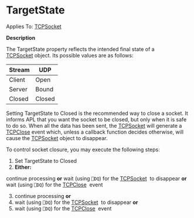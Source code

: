 




<h1 class="heading"><span class="name">TargetState</span></h1>

Applies To: [TCPSocket](./tcpsocket.md)


**Description**


The TargetState property reflects the intended final state of a [TCPSocket](./tcpsocket.md) object. Its possible values are as follows:


| Stream | UDP |
| --- | ---  |
| Client | Open |
| Server | Bound |
| Closed | Closed |


Setting TargetState to Closed is the recommended way to close a socket. It
informs APL that you want the socket to be closed, but only when it is safe to
do so. When all the data has been sent, the [TCPSocket](./tcpsocket.md) will generate a [TCPClose](./tcpclose.md) event which, unless
a callback function decides otherwise, will cause the [TCPSocket](./tcpsocket.md) object to disappear.


To control socket closure, you may execute the following steps:

1. Set TargetState to Closed
2. **Either:**

continue processing **or**
wait (using `⎕DQ`) for the [TCPSocket](./tcpsocket.md)   to disappear **or**
wait (using `⎕DQ`) for the [TCPClose](./tcpclose.md)   event


3. continue processing **or**
4. wait (using `⎕DQ`) for the [TCPSocket](./tcpsocket.md)   to disappear **or**
5. wait (using `⎕DQ`) for the [TCPClose](./tcpclose.md)   event


